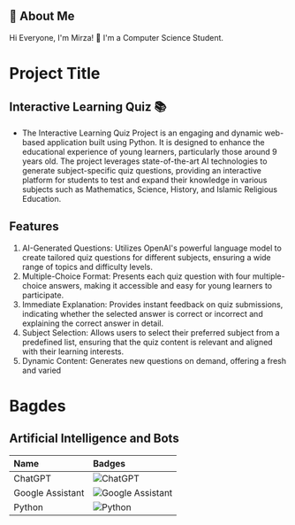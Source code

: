 
## 🚀 About Me
Hi Everyone, I'm Mirza! 👋 I'm a Computer Science Student.


# Project Title

## Interactive Learning Quiz 📚

- The Interactive Learning Quiz Project is an engaging and dynamic web-based application built using Python. It is designed to enhance the educational experience of young learners, particularly those around 9 years old. The project leverages state-of-the-art AI technologies to generate subject-specific quiz questions, providing an interactive platform for students to test and expand their knowledge in various subjects such as Mathematics, Science, History, and Islamic Religious Education.

## Features

1. AI-Generated Questions: Utilizes OpenAI's powerful language model to create tailored quiz questions for different subjects, ensuring a wide range of topics and difficulty levels.
2. Multiple-Choice Format: Presents each quiz question with four multiple-choice answers, making it accessible and easy for young learners to participate.
3. Immediate Explanation: Provides instant feedback on quiz submissions, indicating whether the selected answer is correct or incorrect and explaining the correct answer in detail.
4. Subject Selection: Allows users to select their preferred subject from a predefined list, ensuring that the quiz content is relevant and aligned with their learning interests.
5. Dynamic Content: Generates new questions on demand, offering a fresh and varied


# Bagdes 
## Artificial Intelligence and Bots

| Name             | Badges     |
| :----------------| :-------   |
| ChatGPT          | ![ChatGPT](https://img.shields.io/badge/chatGPT-74aa9c?style=for-the-badge&logo=openai&logoColor=white) |
| Google Assistant | ![Google Assistant](https://img.shields.io/badge/google%20assistant-4285F4?style=for-the-badge&logo=google%20assistant&logoColor=white) |
| Python           | ![Python](https://img.shields.io/badge/python-3670A0?style=for-the-badge&logo=python&logoColor=ffdd54)  |



